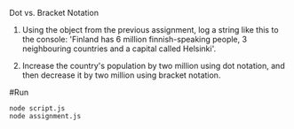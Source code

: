 Dot vs. Bracket Notation

1. Using the object from the previous assignment, log a string like this to the console: 'Finland has 6 million finnish-speaking people, 3 neighbouring countries and a capital called Helsinki'.

2. Increase the country's population by two million using dot notation, and then decrease it by two million using bracket notation.

#Run

```
node script.js
node assignment.js
```
